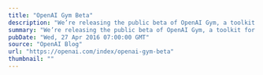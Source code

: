 ```yaml
---
title: "OpenAI Gym Beta"
description: "We’re releasing the public beta of OpenAI Gym, a toolkit for developing and comparing reinforcement learning (RL) algorithms. It consists of a growing suite of environments (from simulated robots to Atari games), and a site for comparing and reproducing results."
summary: "We’re releasing the public beta of OpenAI Gym, a toolkit for developing and comparing reinforcement learning (RL) algorithms. It consists of a growing suite of environments (from simulated robots to Atari games), and a site for comparing and reproducing results."
pubDate: "Wed, 27 Apr 2016 07:00:00 GMT"
source: "OpenAI Blog"
url: "https://openai.com/index/openai-gym-beta"
thumbnail: ""
---
```


